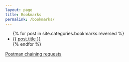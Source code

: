 ```yaml
---
layout: page
title: Bookmarks
permalink: /bookmarks/
---
```

<ul>
{% for post in site.categories.bookmarks reversed %}
  <li><a href="{{ post.url }}">{{ post.title }}</a></li>
{% endfor %}
</ul>

 [Postman chaining requests](http://blog.getpostman.com/2014/01/27/extracting-data-from-responses-and-chaining-requests/)
